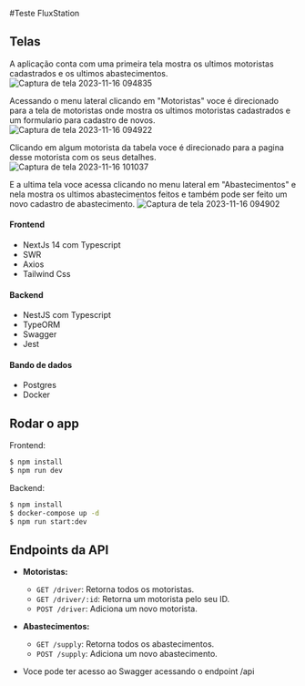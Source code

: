#Teste FluxStation

## Telas

A aplicação conta com uma primeira tela mostra os ultimos motoristas cadastrados e os ultimos abastecimentos.
![Captura de tela 2023-11-16 094835](https://github.com/rogervargass/desafio-2/assets/70342776/00855214-60d8-444c-bbdc-40f48af78a17)

Acessando o menu lateral clicando em "Motoristas" voce é direcionado para a tela de motoristas onde mostra os ultimos motoristas cadastrados e um formulario para cadastro de novos.
![Captura de tela 2023-11-16 094922](https://github.com/rogervargass/desafio-2/assets/70342776/36ebccae-026d-4997-8e82-9ea18d0f0950)

Clicando em algum motorista da tabela voce é direcionado para a pagina desse motorista com os seus detalhes.
![Captura de tela 2023-11-16 101037](https://github.com/rogervargass/desafio-2/assets/70342776/a3284818-550a-4dc1-9204-ffde8203e074)

E a ultima tela voce acessa clicando no menu lateral em "Abastecimentos" e nela mostra os ultimos abastecimentos feitos e também pode ser feito um novo cadastro de abastecimento.
![Captura de tela 2023-11-16 094902](https://github.com/rogervargass/desafio-2/assets/70342776/072da931-ebf5-486a-894f-d56fc97f5341)

#### Frontend

- NextJs 14 com Typescript
- SWR
- Axios
- Tailwind Css

#### Backend

- NestJS com Typescript
- TypeORM
- Swagger
- Jest

#### Bando de dados

- Postgres
- Docker

## Rodar o app

Frontend:

```bash
$ npm install
$ npm run dev
```

Backend:

```bash
$ npm install
$ docker-compose up -d
$ npm run start:dev
```

## Endpoints da API

- **Motoristas:**

  - `GET /driver`: Retorna todos os motoristas.
  - `GET /driver/:id`: Retorna um motorista pelo seu ID.
  - `POST /driver`: Adiciona um novo motorista.

- **Abastecimentos:**

  - `GET /supply`: Retorna todos os abastecimentos.
  - `POST /supply`: Adiciona um novo abastecimento.

- Voce pode ter acesso ao Swagger acessando o endpoint /api
